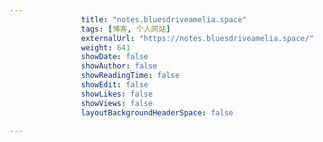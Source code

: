 ---
                title: "notes.bluesdriveamelia.space"
                tags: [博客, 个人网站]
                externalUrl: "https://notes.bluesdriveamelia.space/"
                weight: 641
                showDate: false
                showAuthor: false
                showReadingTime: false
                showEdit: false
                showLikes: false
                showViews: false
                layoutBackgroundHeaderSpace: false
                ---

